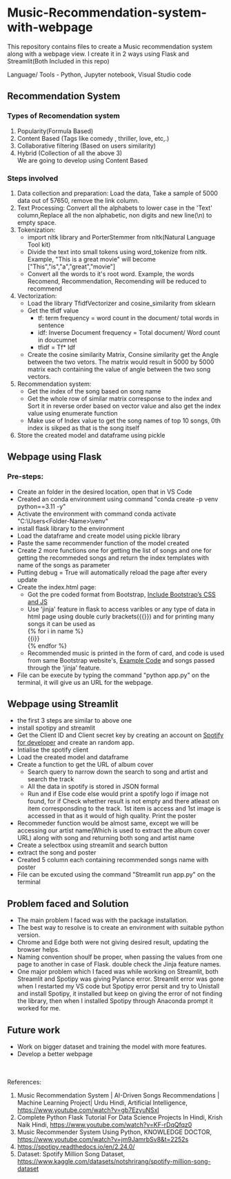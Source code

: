 # Music-Recommendation-system-with-webpage

This repository contains files to create a Music recommendation system along with a webpage view. I create it in 2 ways using Flask and Streamlit(Both Included in this repo)

Language/ Tools - Python, Jupyter notebook, Visual Studio code

## Recommendation System
### Types of Recomendation system
1. Popularity(Formula Based)
2. Content Based (Tags like comedy , thriller, love, etc,.)
3. Collaborative filtering (Based on users similarity)
4. Hybrid (Collection of all the above 3)</br>
We are going to develop using Content Based
### Steps involved
1. Data collection and preparation: Load the data, Take a sample of 5000 data out of 57650, remove the link column.
2. Text Processing: Convert all the alphabets to lower case in the 'Text' column,Replace all the non alphabetic, non digits and new line(\n) to empty space.
3. Tokenization:
   - import nltk library and PorterStemmer from nltk(Natural Language Tool kit)
   - Divide the text into small tokens using word_tokenize from nltk. Example, "This is a great movie" will become ["This","is","a","great","movie"]
   -  Convert all the words to it's root word. Example, the words Recomend, Recommendation, Recomending will be reduced to recommend
4. Vectorization:
   - Load the library TfidfVectorizer and cosine_similarity from sklearn
   - Get the tfidf value
     - tf: term frequency = word count in the document/ total words in sentence 
     - idf: Inverse Document frequency =  Total document/ Word count in doucumnet
     - tfidf = Tf* Idf
   - Create the cosine similarity Matrix, Consine similarity get the Angle between the two vetors. The matrix would result in 5000 by 5000 matrix each containing the value of angle between the two song vectors.
5. Recommendation system:
   - Get the index of the song based on song name
   - Get the whole row of similar matrix corresponse to the index and Sort it in reverse order based on vector value and also get the index value using enumerate function
   - Make use of Index value to get the song names of top 10 songs, 0th index is sikped as that is the song itself
6. Store the created model and dataframe using pickle

## Webpage using Flask
### Pre-steps:
- Create an folder in the desired location, open that in VS Code
- Created an conda environment using command "conda create -p venv python==3.11 -y"
- Activate the environment with command conda activate "C:\Users<user-name>\<Folder-Name>\venv"
- install flask library to the environment
- Load the dataframe and create model using pickle library
- Paste the same recommender function of the model created
- Create 2 more functions one for getting the list of songs and one for getting the recommeded songs and return the index templates with name of the songs as parameter
- Putting debug = True will automatically reload the page after every update
- Create the index.html page:
  - Got the pre coded format from Bootstrap, [Include Bootstrap’s CSS and JS](https://getbootstrap.com/docs/5.3/getting-started/introduction/)
  - Use 'jinja' feature in flask to access varibles or any type of data in html page using double curly brackets({{}}) and for printing many songs it can be used as<br> {% for i in name %}<br>
            {{i}}</br>
            {% endfor %}
   - Recommended music is printed in the form of card, and code is used from same Bootstrap website's, [Example Code](https://getbootstrap.com/docs/5.3/components/card/) and songs passed through the 'jinja' feature.
- File can be execute by typing the command "python app.py" on the terminal, it will give us an URL for the webpage.
 
## Webpage using Streamlit
- the first 3 steps are similar to above one
- install spotipy and streamlit
- Get the Client ID and Client secret key by creating an account on [Spotify for developer](https://developer.spotify.com/) and create an random app.
- Intialise the spotify client
- Load the created model and dataframe
- Create a function to get the URL of album cover
  - Search query to narrow down the search to song and artist and search the track
  - All the data in spotify is stored in JSON formal
  - Run and if Else code else would print a spotify logo if image not found, for if Check whether result is not empty and there atleast on item corresponsding to the track. 1st item is access and 1st image is accessed in that as it would of high quality. Print the poster
- Recommeder function would be almost same, except we will be accessing our artist name(Which is used to extract the album cover URL) along with song and returning both song and artist name
- Create a selectbox using streamlit and search button
- extract the song and poster
- Created 5 column each containing recommended songs name with poster
- File can be excuted using the command "Streamlit run app.py" on the terminal
## Problem faced and Solution
- The main problem I faced was with the package installation.
- The best way to resolve is to create an environment with suitable python version.
- Chrome and Edge both were not giving desired result, updating the browser helps.
- Naming convention shoulf be proper, when passing the values from one page to another in case of Flask. double check the Jinja feature names.
- One major problem which I faced was while working on Streamlit, both Streamlit and Spotipy was giving Pylance error. Streamlit error was gone when I restarted my VS code but Spotipy error persit and try to Unistall and install Spotipy, it installed but keep on giving the error of not finding the library, then when I installed Spotipy through Anaconda prompt it worked for me.

## Future work
- Work on bigger dataset and training the model with more features.
- Develop a better webpage</br></br></br>

References:
1. Music Recommendation System | AI-Driven Songs Recommendations | Machine Learning Project| Urdu Hindi, Artificial Intelligence, https://www.youtube.com/watch?v=gb7EzyuNSxI
2. Complete Python Flask Tutorial For Data Science Projects In Hindi, Krish Naik Hindi, https://www.youtube.com/watch?v=KF-rDqQfqz0
3. Music Recommender System Using Python, KNOWLEDGE DOCTOR, https://www.youtube.com/watch?v=jm9JamrbSv8&t=2252s
4. https://spotipy.readthedocs.io/en/2.24.0/
5. Dataset: Spotify Million Song Dataset, https://www.kaggle.com/datasets/notshrirang/spotify-million-song-dataset

